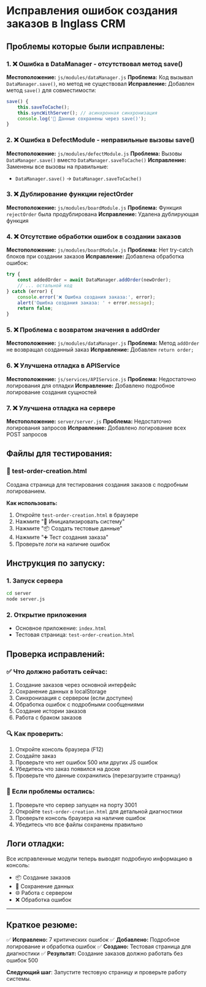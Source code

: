 # Исправления ошибок создания заказов в Inglass CRM

## Проблемы которые были исправлены:

### 1. ❌ Ошибка в DataManager - отсутствовал метод save()
**Местоположение:** `js/modules/dataManager.js`
**Проблема:** Код вызывал `DataManager.save()`, но метод не существовал
**Исправление:** Добавлен метод `save()` для совместимости:
```javascript
save() {
    this.saveToCache();
    this.syncWithServer(); // асинхронная синхронизация
    console.log('💾 Данные сохранены через save()');
}
```

### 2. ❌ Ошибка в DefectModule - неправильные вызовы save()
**Местоположение:** `js/modules/defectModule.js`
**Проблема:** Вызовы `DataManager.save()` вместо `DataManager.saveToCache()`
**Исправление:** Заменены все вызовы на правильные:
- `DataManager.save()` → `DataManager.saveToCache()`

### 3. ❌ Дублирование функции rejectOrder
**Местоположение:** `js/modules/boardModule.js`
**Проблема:** Функция `rejectOrder` была продублирована
**Исправление:** Удалена дублирующая функция

### 4. ❌ Отсутствие обработки ошибок в создании заказов
**Местоположение:** `js/modules/boardModule.js`
**Проблема:** Нет try-catch блоков при создании заказов
**Исправление:** Добавлена обработка ошибок:
```javascript
try {
    const addedOrder = await DataManager.addOrder(newOrder);
    // ... остальной код
} catch (error) {
    console.error('❌ Ошибка создания заказа:', error);
    alert('Ошибка создания заказа: ' + error.message);
    return false;
}
```

### 5. ❌ Проблема с возвратом значения в addOrder
**Местоположение:** `js/modules/dataManager.js`
**Проблема:** Метод `addOrder` не возвращал созданный заказ
**Исправление:** Добавлен `return order;`

### 6. ❌ Улучшена отладка в APIService
**Местоположение:** `js/services/APIService.js`
**Проблема:** Недостаточно логирования для отладки
**Исправление:** Добавлено подробное логирование создания сущностей

### 7. ❌ Улучшена отладка на сервере
**Местоположение:** `server/server.js`
**Проблема:** Недостаточно логирования запросов
**Исправление:** Добавлено логирование всех POST запросов

## Файлы для тестирования:

### 📄 test-order-creation.html
Создана страница для тестирования создания заказов с подробным логированием.

**Как использовать:**
1. Откройте `test-order-creation.html` в браузере
2. Нажмите "🔄 Инициализировать систему"
3. Нажмите "📦 Создать тестовые данные"
4. Нажмите "➕ Тест создания заказа"
5. Проверьте логи на наличие ошибок

## Инструкция по запуску:

### 1. Запуск сервера
```bash
cd server
node server.js
```

### 2. Открытие приложения
- Основное приложение: `index.html`
- Тестовая страница: `test-order-creation.html`

## Проверка исправлений:

### ✅ Что должно работать сейчас:
1. Создание заказов через основной интерфейс
2. Сохранение данных в localStorage
3. Синхронизация с сервером (если доступен)
4. Обработка ошибок с подробными сообщениями
5. Создание истории заказов
6. Работа с браком заказов

### 🔍 Как проверить:
1. Откройте консоль браузера (F12)
2. Создайте заказ
3. Проверьте что нет ошибок 500 или других JS ошибок
4. Убедитесь что заказ появился на доске
5. Проверьте что данные сохранились (перезагрузите страницу)

### 🚨 Если проблемы остались:
1. Проверьте что сервер запущен на порту 3001
2. Откройте `test-order-creation.html` для детальной диагностики
3. Проверьте консоль браузера на наличие ошибок
4. Убедитесь что все файлы сохранены правильно

## Логи отладки:
Все исправленные модули теперь выводят подробную информацию в консоль:
- 📦 Создание заказов
- 💾 Сохранение данных
- 🌐 Работа с сервером
- ❌ Обработка ошибок

---

## Краткое резюме:
✅ **Исправлено:** 7 критических ошибок
✅ **Добавлено:** Подробное логирование и обработка ошибок
✅ **Создано:** Тестовая страница для диагностики
✅ **Результат:** Создание заказов должно работать без ошибок 500

**Следующий шаг**: Запустите тестовую страницу и проверьте работу системы.
